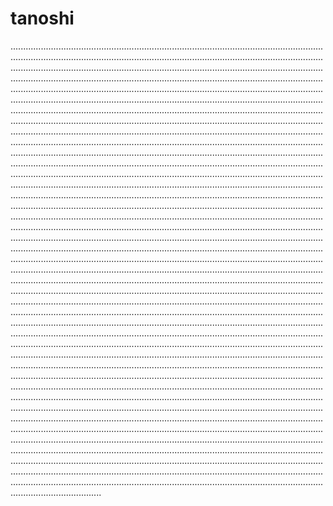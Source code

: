 # tanoshi

............................................................................................................................................................................................................................................................................................................................................................................................................................................................................................................................................................................................................................................................................................................................................................................................................................................................................................................................................................................................................................................................................................................................................................................................................................................................................................................................................................................................................................................................................................................................................................................................................................................................................................................................................................................................................................................................................................................................................................................................................................................................................................................................................................................................................................................................................................................................................................................................................................................................................................................................................................................................................................................................................................................................................................................................................................................................................................................................................................................................................................................................................................................................................................................................................................................................................................................................................................................................................................................................................................................................................................................................................................................................................................................................................................................................................................................................................................................................................................................................................................................................................................................................................................................................................................................................................................................................................................................................................................................................................................................................................................................................................................................................................................................................................................................................................................................................................................................................................................................................................................................................................................................................................................................................................................................................................................................................................................................................................................................................